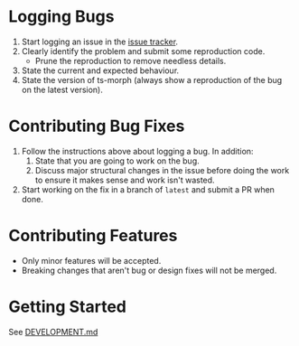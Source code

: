# Logging Bugs

1. Start logging an issue in the [issue tracker](https://github.com/dsherret/ts-morph/issues).
2. Clearly identify the problem and submit some reproduction code.
   - Prune the reproduction to remove needless details.
3. State the current and expected behaviour.
4. State the version of ts-morph (always show a reproduction of the bug on the latest version).

# Contributing Bug Fixes

1. Follow the instructions above about logging a bug. In addition:
   1. State that you are going to work on the bug.
   2. Discuss major structural changes in the issue before doing the work to ensure it makes sense and work isn't wasted.
2. Start working on the fix in a branch of `latest` and submit a PR when done.

# Contributing Features

- Only minor features will be accepted.
- Breaking changes that aren't bug or design fixes will not be merged.

# Getting Started

See [DEVELOPMENT.md](DEVELOPMENT.md)
